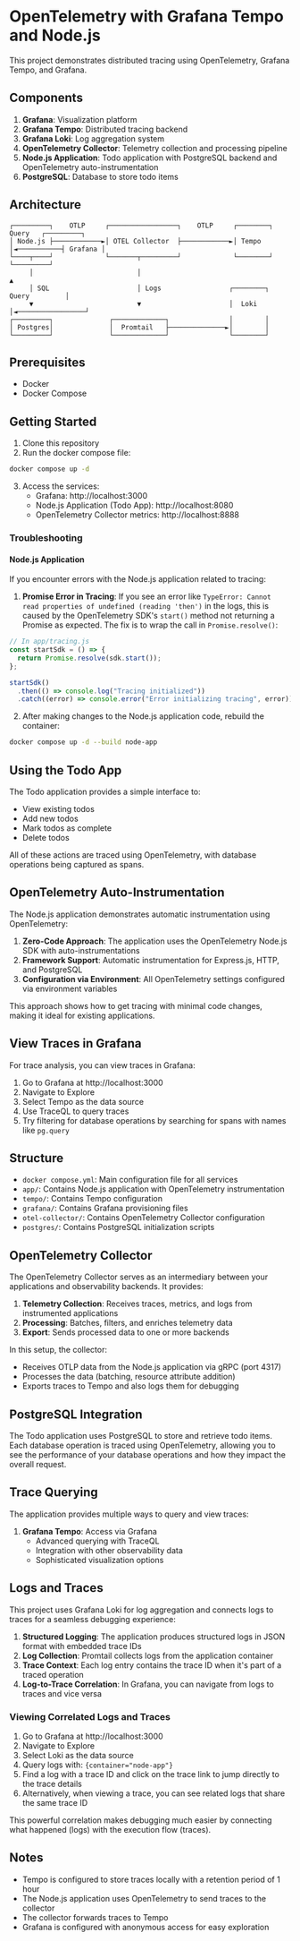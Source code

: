 # OpenTelemetry with Grafana Tempo and Node.js

This project demonstrates distributed tracing using OpenTelemetry, Grafana Tempo, and Grafana.

## Components

1. **Grafana**: Visualization platform
2. **Grafana Tempo**: Distributed tracing backend
3. **Grafana Loki**: Log aggregation system
4. **OpenTelemetry Collector**: Telemetry collection and processing pipeline
5. **Node.js Application**: Todo application with PostgreSQL backend and OpenTelemetry auto-instrumentation
6. **PostgreSQL**: Database to store todo items

## Architecture

```
┌─────────┐    OTLP     ┌─────────────────┐    OTLP     ┌────────┐    Query   ┌─────────┐
│ Node.js ├────────────►│ OTEL Collector  ├────────────►│ Tempo  │◄───────────┤ Grafana │
└────┬────┘             └───────┬─────────┘             └────────┘            └─────────┘
     │                          │                                                  ▲
     │ SQL                      │ Logs                 ┌────────┐    Query         │
     ▼                          ▼                      │  Loki  │◄─────────────────┘
┌─────────┐              ┌─────────────┐               │        │
│ Postgres│              │  Promtail   ├──────────────►│        │
└─────────┘              └─────────────┘               └────────┘
```

## Prerequisites

- Docker
- Docker Compose

## Getting Started

1. Clone this repository
2. Run the docker compose file:

```bash
docker compose up -d
```

3. Access the services:
   - Grafana: http://localhost:3000
   - Node.js Application (Todo App): http://localhost:8080
   - OpenTelemetry Collector metrics: http://localhost:8888

### Troubleshooting

#### Node.js Application

If you encounter errors with the Node.js application related to tracing:

1. **Promise Error in Tracing**: If you see an error like `TypeError: Cannot read properties of undefined (reading 'then')` in the logs, this is caused by the OpenTelemetry SDK's `start()` method not returning a Promise as expected. The fix is to wrap the call in `Promise.resolve()`:

```javascript
// In app/tracing.js
const startSdk = () => {
  return Promise.resolve(sdk.start());
};

startSdk()
  .then(() => console.log("Tracing initialized"))
  .catch((error) => console.error("Error initializing tracing", error));
```

2. After making changes to the Node.js application code, rebuild the container:

```bash
docker compose up -d --build node-app
```

## Using the Todo App

The Todo application provides a simple interface to:
- View existing todos
- Add new todos
- Mark todos as complete
- Delete todos

All of these actions are traced using OpenTelemetry, with database operations being captured as spans.

## OpenTelemetry Auto-Instrumentation

The Node.js application demonstrates automatic instrumentation using OpenTelemetry:

1. **Zero-Code Approach**: The application uses the OpenTelemetry Node.js SDK with auto-instrumentations
2. **Framework Support**: Automatic instrumentation for Express.js, HTTP, and PostgreSQL
3. **Configuration via Environment**: All OpenTelemetry settings configured via environment variables

This approach shows how to get tracing with minimal code changes, making it ideal for existing applications.

## View Traces in Grafana

For trace analysis, you can view traces in Grafana:

1. Go to Grafana at http://localhost:3000
2. Navigate to Explore
3. Select Tempo as the data source
4. Use TraceQL to query traces
5. Try filtering for database operations by searching for spans with names like `pg.query`

## Structure

- `docker compose.yml`: Main configuration file for all services
- `app/`: Contains Node.js application with OpenTelemetry instrumentation
- `tempo/`: Contains Tempo configuration
- `grafana/`: Contains Grafana provisioning files
- `otel-collector/`: Contains OpenTelemetry Collector configuration
- `postgres/`: Contains PostgreSQL initialization scripts

## OpenTelemetry Collector

The OpenTelemetry Collector serves as an intermediary between your applications and observability backends. It provides:

1. **Telemetry Collection**: Receives traces, metrics, and logs from instrumented applications
2. **Processing**: Batches, filters, and enriches telemetry data
3. **Export**: Sends processed data to one or more backends

In this setup, the collector:
- Receives OTLP data from the Node.js application via gRPC (port 4317)
- Processes the data (batching, resource attribute addition)
- Exports traces to Tempo and also logs them for debugging

## PostgreSQL Integration

The Todo application uses PostgreSQL to store and retrieve todo items. Each database operation is traced using OpenTelemetry, allowing you to see the performance of your database operations and how they impact the overall request.

## Trace Querying

The application provides multiple ways to query and view traces:

1. **Grafana Tempo**: Access via Grafana
   - Advanced querying with TraceQL
   - Integration with other observability data
   - Sophisticated visualization options

## Logs and Traces

This project uses Grafana Loki for log aggregation and connects logs to traces for a seamless debugging experience:

1. **Structured Logging**: The application produces structured logs in JSON format with embedded trace IDs
2. **Log Collection**: Promtail collects logs from the application container
3. **Trace Context**: Each log entry contains the trace ID when it's part of a traced operation
4. **Log-to-Trace Correlation**: In Grafana, you can navigate from logs to traces and vice versa

### Viewing Correlated Logs and Traces

1. Go to Grafana at http://localhost:3000
2. Navigate to Explore
3. Select Loki as the data source
4. Query logs with: `{container="node-app"}`
5. Find a log with a trace ID and click on the trace link to jump directly to the trace details
6. Alternatively, when viewing a trace, you can see related logs that share the same trace ID

This powerful correlation makes debugging much easier by connecting what happened (logs) with the execution flow (traces).

## Notes

- Tempo is configured to store traces locally with a retention period of 1 hour
- The Node.js application uses OpenTelemetry to send traces to the collector
- The collector forwards traces to Tempo
- Grafana is configured with anonymous access for easy exploration